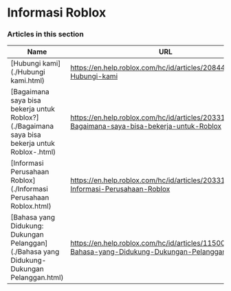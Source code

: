 # Informasi Roblox  
### Articles in this section
Name|URL
-|-
[Hubungi kami](./Hubungi kami.html) |https://en.help.roblox.com/hc/id/articles/208448546-Hubungi-kami
[Bagaimana saya bisa bekerja untuk Roblox?](./Bagaimana saya bisa bekerja untuk Roblox-.html) |https://en.help.roblox.com/hc/id/articles/203312430-Bagaimana-saya-bisa-bekerja-untuk-Roblox
[Informasi Perusahaan Roblox](./Informasi Perusahaan Roblox.html) |https://en.help.roblox.com/hc/id/articles/203313370-Informasi-Perusahaan-Roblox
[Bahasa yang Didukung: Dukungan Pelanggan](./Bahasa yang Didukung- Dukungan Pelanggan.html) |https://en.help.roblox.com/hc/id/articles/115005967366-Bahasa-yang-Didukung-Dukungan-Pelanggan